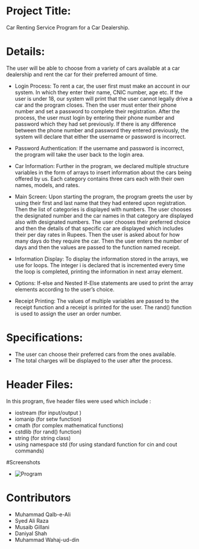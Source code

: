 # Project Title:
 Car Renting Service Program for a Car Dealership.

# Details:
The user will be able to choose from a variety of cars available at a car dealership and rent the
car for their preferred amount of time.

-	Login Process:
To rent a car, the user first must make an account in our system. In which they enter their name, CNIC number, age etc. If the user is under 18, our system will print that the user cannot legally drive a car and the program closes. Then the user must enter their phone number and set a password to complete their registration. After the process, the user must login by entering their phone number and password which they had set previously. If there is any difference between the phone number and password they entered previously, the system will declare that either the username or password is incorrect.

-	Password Authentication:
If the username and password is incorrect, the program will take the user back to the login area.

-	Car Information:
Further in the program, we declared multiple structure variables in the form of arrays to insert information about the cars being offered by us. Each category contains three cars each with their own names, models, and rates.

-	Main Screen:
Upon starting the program, the program greets the user by using their first and last name that they had entered upon registration. Then the list of categories is displayed with numbers. The user chooses the designated number and the car names in that category are displayed also with designated numbers. The user chooses their preferred choice and then the details of that specific car are displayed which includes their per day rates in Rupees. Then the user is asked about for how many days do they require the car. Then the user enters the number of days and then the values are passed to the function named receipt.

- Information Display:
To display the information stored in the arrays, we use for loops. The integer i
is declared that is incremented every time the loop is completed, printing the information in next array element. 

- Options: 
If-else and Nested If-Else statements are used to print the array elements according to the user’s choice. 

- Receipt Printing: 
The values of multiple variables are passed to the receipt function and a receipt is printed for the user. The rand() function is used to assign the user an order number. 


# Specifications:
- The user can choose their preferred cars from the ones available.
- The total charges will be displayed to the user after the process.

# Header Files:
In this program, five header files were used which include :
-	iostream (for input/output )
-	iomanip (for setw function)
-	cmath (for complex mathematical functions)
-	cstdlib (for rand() function)
-	string (for string class)
-	using namespace std (for using standard function for cin and cout commands)

#Screenshots
- ![Program](https://github.com/Qalb-E-Ali/IST-Sem-1-Project-Presidential-Rental/blob/master/presidential.png)

# Contributors
- Muhammad Qalb-e-Ali
- Syed Ali Raza
- Musaib Gillani
- Daniyal Shah
- Muhammad Wahaj-ud-din

